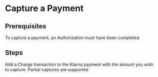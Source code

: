 # Capture a Payment


## Prerequisites

To capture a payment, an Authorization must have been completed.

## Steps

Add a Charge transaction to the Klarna payment with the amount you wish to capture. Partial captures are supported
